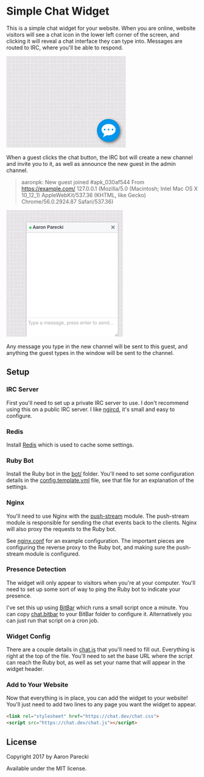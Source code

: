# Simple Chat Widget

This is a simple chat widget for your website. When you are online, website visitors will see a chat icon in the lower left corner of the screen, and clicking it will reveal a chat interface they can type into. Messages are routed to IRC, where you'll be able to respond.

![chat button](images/chat-button.png)

When a guest clicks the chat button, the IRC bot will create a new channel and invite you to it, as well as announce the new guest in the admin channel.

> aaronpk: New guest joined #apk_030af544 From https://example.com/ 127.0.0.1 (Mozilla/5.0 (Macintosh; Intel Mac OS X 10_12_1) AppleWebKit/537.36 (KHTML, like Gecko) Chrome/56.0.2924.87 Safari/537.36)

![chat interface](images/chat-interface.png)

Any message you type in the new channel will be sent to this guest, and anything the guest types in the window will be sent to the channel.

## Setup

### IRC Server

First you'll need to set up a private IRC server to use. I don't recommend using this on a public IRC server. I like [ngircd](https://ngircd.barton.de/), it's small and easy to configure.

### Redis

Install [Redis](https://redis.io/) which is used to cache some settings.

### Ruby Bot

Install the Ruby bot in the [bot/](bot/) folder. You'll need to set some configuration details in the [config.template.yml](bot/config.template.yml) file, see that file for an explanation of the settings.

### Nginx

You'll need to use Nginx with the [push-stream](https://github.com/wandenberg/nginx-push-stream-module) module. The push-stream module is responsible for sending the chat events back to the clients. Nginx will also proxy the requests to the Ruby bot.

See [nginx.conf](nginx.conf) for an example configuration. The important pieces are configuring the reverse proxy to the Ruby bot, and making sure the push-stream module is configured.

### Presence Detection

The widget will only appear to visitors when you're at your computer. You'll need to set up some sort of way to ping the Ruby bot to indicate your presence.

I've set this up using [BitBar](https://getbitbar.com/) which runs a small script once a minute. You can copy [chat.bitbar](chat.bitbar) to your BitBar folder to configure it. Alternatively you can just run that script on a cron job.

### Widget Config

There are a couple details in [chat.js](public/chat.js) that you'll need to fill out. Everything is right at the top of the file. You'll need to set the base URL where the script can reach the Ruby bot, as well as set your name that will appear in the widget header.

### Add to Your Website

Now that everything is in place, you can add the widget to your website! You'll just need to add two lines to any page you want the widget to appear.

```html
<link rel="stylesheet" href="https://chat.dev/chat.css">
<script src="https://chat.dev/chat.js"></script>
```


## License

Copyright 2017 by Aaron Parecki

Available under the MIT license.

